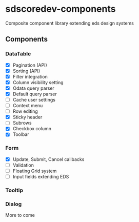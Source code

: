 # sdscoredev-components
Composite component library extending eds design systems

## Components

### DataTable

- [x] Pagination (API)
- [x] Sorting (API)
- [x] Filter integration
- [x] Column visibility setting
- [x] Odata query parser
- [x] Default query parser
- [ ] Cache user settings
- [ ] Context menu
- [ ] Row editing
- [x] Sticky header
- [ ] Subrows
- [x] Checkbox column
- [x] Toolbar

### Form

- [x] Update, Submit, Cancel callbacks
- [ ] Validation
- [ ] Floating Grid system
- [ ] Input fields extending EDS

### Tooltip

### Dialog

More to come
